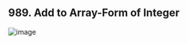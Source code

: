 ## 989. Add to Array-Form of Integer

![image](https://user-images.githubusercontent.com/58635762/219092374-83af19c8-50c2-4c55-9584-1ef28ff2b845.png)
